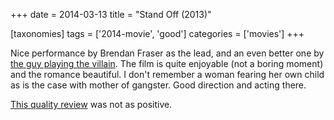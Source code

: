 +++
date = 2014-03-13
title = "Stand Off (2013)"

[taxonomies]
tags = ['2014-movie', 'good']
categories = ['movies']
+++

Nice performance by Brendan Fraser as the lead, and an even better one
by [the guy playing the villain]. The film is quite enjoyable (not a
boring moment) and the romance beautiful. I don\'t remember a woman
fearing her own child as is the case with mother of gangster. Good
direction and acting there.

[This quality review] was not as positive.

  [the guy playing the villain]: http://en.wikipedia.org/wiki/David_O'Hara
  [This quality review]: http://blogs.indiewire.com/theplaylist/review-stand-off-is-an-insufferable-comic-take-on-the-british-gangster-movie-20130221
